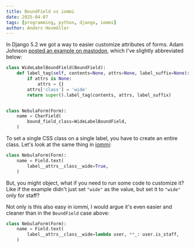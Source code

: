 ```yaml
---
title: BoundField vs iommi
date: 2025-04-07
tags: [programming, python, django, iommi]
author: Anders Hovmöller
---
```


In Django 5.2 we got a way to easier customize attributes of forms. Adam Johnson [posted an example on mastodon](https://mastodon.social/@adamchainz@fosstodon.org/114296389528826640), which I've slightly abbreviated below:

```py
class WideLabelBoundField(BoundField):
    def label_tag(self, contents=None, attrs=None, label_suffix=None):
        if attrs is None:
            attrs = {}
        attrs['class'] = 'wide'
        return super().label_tag(contents, attrs, label_suffix)


class NebulaForm(Form):
    name = CharField(
        bound_field_class=WideLabelBoundField,
    )
```

To set a single CSS class on a single label, you have to create an entire class. Let's look at the same thing in [iommi](https://github.com/iommirocks/iommi): 

```py
class NebulaForm(Form):
    name = Field.text(
        label__attrs__class__wide=True,
    )
```

But, you might object, what if you need to run some code to customize it? Like if the example didn't just set `"wide"` as the value, but set it to `"wide"` only for staff? 

Not only is this also easy in iommi, I would argue it's even easier and cleaner than in the `BoundField` case above:

```py
class NebulaForm(Form):
    name = Field.text(
        label__attrs__class__wide=lambda user, **_: user.is_staff,
    )
```
